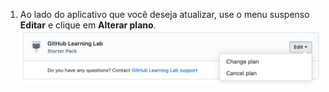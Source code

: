 1. Ao lado do aplicativo que você deseja atualizar, use o menu suspenso **Editar** e clique em **Alterar plano**. ![Editar menu suspenso na seção de Compras no Mercado das configurações de faturamento da sua conta pessoal](/assets/images/help/marketplace/marketplace-edit-app-billing-settings.png)
